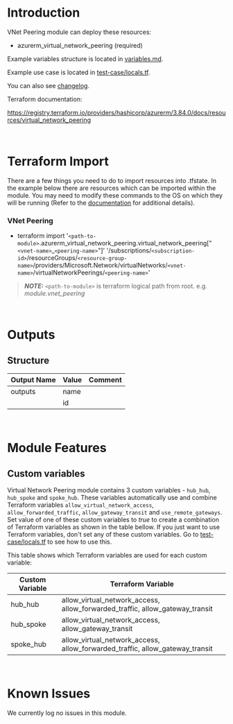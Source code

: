 # Introduction
VNet Peering module can deploy these resources:
* azurerm_virtual_network_peering (required)

Example variables structure is located in [variables.md](variables.md).

Example use case is located in [test-case/locals.tf](test-case/locals.tf).

You can also see [changelog](changelog.md).

Terraform documentation:

https://registry.terraform.io/providers/hashicorp/azurerm/3.84.0/docs/resources/virtual_network_peering

&nbsp;

# Terraform Import
There are a few things you need to do to import resources into .tfstate. In the example below there are resources which can be imported within the module. You may need to modify these commands to the OS on which they will be running (Refer to the [documentation](https://developer.hashicorp.com/terraform/cli/commands/import#example-import-into-resource-configured-with-for_each) for additional details).
### VNet Peering
* terraform import '`<path-to-module>`.azurerm_virtual_network_peering.virtual_network_peering["`<vnet-name>`_`<peering-name>`"]' '/subscriptions/`<subscription-id>`/resourceGroups/`<resource-group-name>`/providers/Microsoft.Network/virtualNetworks/`<vnet-name>`/virtualNetworkPeerings/`<peering-name>`'

 > **_NOTE:_** `<path-to-module>` is terraform logical path from root. e.g. _module.vnet\_peering_

&nbsp;

# Outputs
## Structure

| Output Name | Value | Comment |
| ----------- | ----- | ------- |
| outputs     | name  |         |
|             | id    |         |

&nbsp;

# Module Features
## Custom variables
Virtual Network Peering module contains 3 custom variables - `hub_hub`, `hub_spoke` and `spoke_hub`. These variables automatically use and combine Terraform variables `allow_virtual_network_access`, `allow_forwarded_traffic`, `allow_gateway_transit` and `use_remote_gateways`. Set value of one of these custom variables to _true_ to create a combination of Terraform variables as shown in the table bellow. If you just want to use Terraform variables, don't set any of these custom variables. Go to [test-case/locals.tf](test-case/locals.tf) to see how to use this.

This table shows which Terraform variables are used for each custom variable:

| Custom Variable | Terraform Variable                                                           |
| --------------- | ---------------------------------------------------------------------------- |
| hub_hub         | allow_virtual_network_access, allow_forwarded_traffic, allow_gateway_transit |
| hub_spoke       | allow_virtual_network_access, allow_gateway_transit                          |
| spoke_hub       | allow_virtual_network_access, allow_forwarded_traffic, allow_gateway_transit |


&nbsp;

# Known Issues
We currently log no issues in this module.